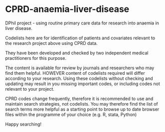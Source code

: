 # CPRD-anaemia-liver-disease
DPhil project - using routine primary care data for research into anaemia in liver disease.

Codelists here are for identification of patients and covariates relevant to the research project above using CPRD data.  

They have been developed and checked by two independent medical practitioners for this purpose.

The content is available for review by journals and researchers who may find them helpful. HOWEVER content of codelists required will differ according to your research. Using these codelists without checking and updating may result in you missing important codes, or including codes not relevant to your project.

CPRD codes change frequently, therefore it is recommended to use and maintain search strategies, not codelists. You may therefore find the list of search terms more helpful as a starting point to browse up to date browser files within the programme of your choice (e.g. R, stata, Python)

Happy searching!
